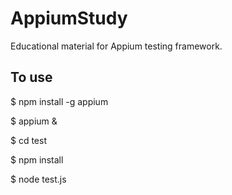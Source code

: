 AppiumStudy
===========

Educational material for Appium testing framework.

To use
------

$ npm install -g appium

$ appium &

$ cd test

$ npm install

$ node test.js
